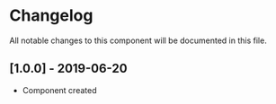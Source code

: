 # Changelog
All notable changes to this component will be documented in this file.

## [1.0.0] - 2019-06-20
- Component created
